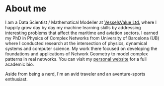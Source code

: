 # About me

I am a Data Scientist / Mathematical Modeller at [VesselsValue Ltd.](https://www.vesselsvalue.com/) where I happily grow day by day my machine learning skills by addressing interesting problems that affect the maritime and aviation sectors. I earned my PhD in Physics of Complex Networks from University of Barcelona (UB) where I conducted research at the intersection of physics, dynamical systems and computer science. My work there focused on developing the foundations and applications of Network Geometry to model complex patterns in real networks. You can visit my [personal website](https://elisendaortiz.github.io/) for a full academic bio.

Aside from being a nerd, I'm an avid traveler and an aventure-sports enthusiast.




